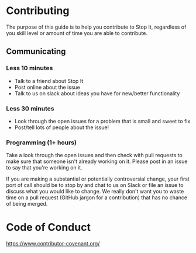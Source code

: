 # Contributing

The purpose of this guide is to help you contribute to Stop It, regardless of you skill level or amount of time you are able to contribute.

## Communicating
### Less 10 minutes
 - Talk to a friend about Stop It
 - Post online about the issue
 - Talk to us on slack about ideas you have for new/better functionality
 
### Less 30 minutes
 - Look through the open issues for a problem that is small and sweet to fix
 - Post/tell lots of people about the issue!

### Programming (1+ hours)

Take a look through the open issues and then check with pull requests to make sure that someone isn't already working on it. Please post in an issue to say that you're working on it.

If you are making a substantial or potentially controversial change, your first port of call should be to stop by and chat to us on Slack or file an issue to discuss what you would like to change. We really don't want you to waste time on a pull request (GitHub jargon for a contribution) that has no chance of being merged.
  
# Code of Conduct
https://www.contributor-covenant.org/
